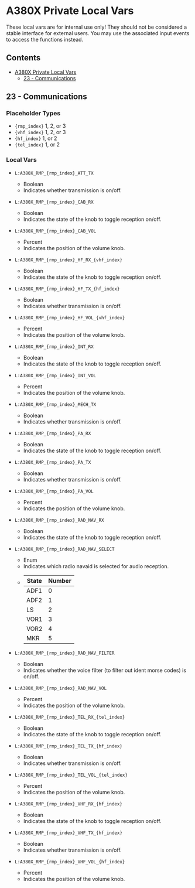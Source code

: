 # A380X Private Local Vars

These local vars are for internal use only! They should not be considered a stable interface for external users. You may use the associated input events to access the functions instead.

## Contents

- [A380X Private Local Vars](#a380x-private-local-vars)
  - [23 - Communications](#23---communications)

## 23 - Communications

### Placeholder Types

- `{rmp_index}` 1, 2, or 3
- `{vhf_index}` 1, 2, or 3
- `{hf_index}` 1, or 2
- `{tel_index}` 1, or 2

### Local Vars

- `L:A380X_RMP_{rmp_index}_ATT_TX`
    - Boolean
    - Indicates whether transmission is on/off.

- `L:A380X_RMP_{rmp_index}_CAB_RX`
    - Boolean
    - Indicates the state of the knob to toggle reception on/off.

- `L:A380X_RMP_{rmp_index}_CAB_VOL`
    - Percent
    - Indicates the position of the volume knob.

- `L:A380X_RMP_{rmp_index}_HF_RX_{vhf_index}`
    - Boolean
    - Indicates the state of the knob to toggle reception on/off.

- `L:A380X_RMP_{rmp_index}_HF_TX_{hf_index}`
    - Boolean
    - Indicates whether transmission is on/off.

- `L:A380X_RMP_{rmp_index}_HF_VOL_{vhf_index}`
    - Percent
    - Indicates the position of the volume knob.

- `L:A380X_RMP_{rmp_index}_INT_RX`
    - Boolean
    - Indicates the state of the knob to toggle reception on/off.

- `L:A380X_RMP_{rmp_index}_INT_VOL`
    - Percent
    - Indicates the position of the volume knob.

- `L:A380X_RMP_{rmp_index}_MECH_TX`
    - Boolean
    - Indicates whether transmission is on/off.

- `L:A380X_RMP_{rmp_index}_PA_RX`
    - Boolean
    - Indicates the state of the knob to toggle reception on/off.

- `L:A380X_RMP_{rmp_index}_PA_TX`
    - Boolean
    - Indicates whether transmission is on/off.

- `L:A380X_RMP_{rmp_index}_PA_VOL`
    - Percent
    - Indicates the position of the volume knob.

- `L:A380X_RMP_{rmp_index}_RAD_NAV_RX`
    - Boolean
    - Indicates the state of the knob to toggle reception on/off.

- `L:A380X_RMP_{rmp_index}_RAD_NAV_SELECT`
    - Enum
    - Indicates which radio navaid is selected for audio reception.
    -   | State  | Number |
        |--------|--------|
        | ADF1   | 0      |
        | ADF2   | 1      |
        | LS     | 2      |
        | VOR1   | 3      |
        | VOR2   | 4      |
        | MKR    | 5      |

- `L:A380X_RMP_{rmp_index}_RAD_NAV_FILTER`
    - Boolean
    - Indicates whether the voice filter (to filter out ident morse codes) is on/off.

- `L:A380X_RMP_{rmp_index}_RAD_NAV_VOL`
    - Percent
    - Indicates the position of the volume knob.

- `L:A380X_RMP_{rmp_index}_TEL_RX_{tel_index}`
    - Boolean
    - Indicates the state of the knob to toggle reception on/off.

- `L:A380X_RMP_{rmp_index}_TEL_TX_{hf_index}`
    - Boolean
    - Indicates whether transmission is on/off.

- `L:A380X_RMP_{rmp_index}_TEL_VOL_{tel_index}`
    - Percent
    - Indicates the position of the volume knob.

- `L:A380X_RMP_{rmp_index}_VHF_RX_{hf_index}`
    - Boolean
    - Indicates the state of the knob to toggle reception on/off.

- `L:A380X_RMP_{rmp_index}_VHF_TX_{hf_index}`
    - Boolean
    - Indicates whether transmission is on/off.

- `L:A380X_RMP_{rmp_index}_VHF_VOL_{hf_index}`
    - Percent
    - Indicates the position of the volume knob.
